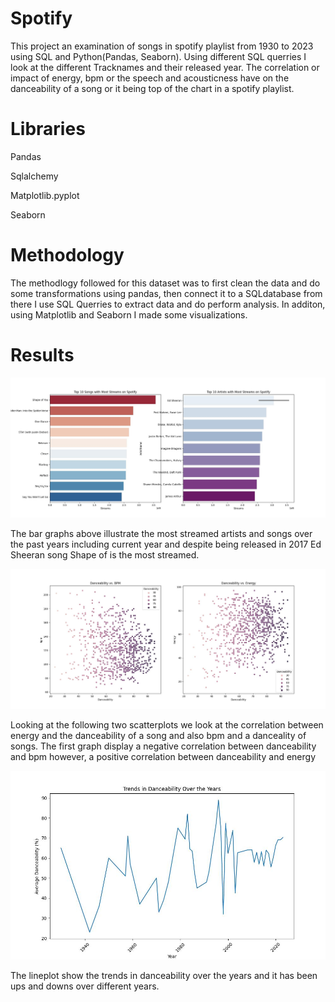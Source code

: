 # Spotify

This project an examination of songs in spotify playlist from 1930 to 2023 using SQL and Python(Pandas, Seaborn). Using different SQL querries I look at the different Tracknames and their released year. The correlation or impact of energy, bpm or the speech and acousticness have on the danceability of a song or it being top of the chart in a spotify playlist. 

# Libraries

Pandas 

Sqlalchemy 

Matplotlib.pyplot

Seaborn 
# Methodology
The methodlogy followed for this dataset was to first clean the data and do some transformations using pandas, then connect it to a SQLdatabase from there I use SQL Querries to extract data and do perform analysis. In additon, using Matplotlib and Seaborn I made some visualizations. 

# Results 

![](image/Top_10_Songs_Artists_Streamed.jpg)

The bar graphs above illustrate the most streamed artists and songs over the past years including current year and despite being released in 2017 Ed Sheeran song Shape of is the most streamed. 

![](image/Danceability.jpg)

Looking at the following two scatterplots we look at the correlation between energy and the danceability of a song and also bpm and a danceality of songs. The first graph display a negative correlation between danceability and bpm however, a positive correlation between danceability and energy 

![](image/trendsoy.jpg)

The lineplot show the trends in danceability over the years and it has been ups and downs over different years. 

